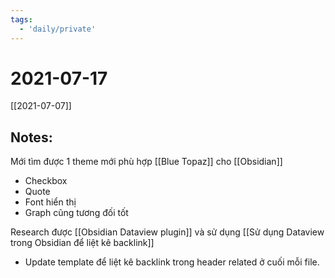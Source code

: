 ```yaml
---
tags:
  - 'daily/private'
---
```

# 2021-07-17
[[2021-07-07]]

## Notes:
Mới tìm được 1 theme mới phù hợp [[Blue Topaz]] cho [[Obsidian]]
- Checkbox
- Quote
- Font hiển thị
- Graph cũng tương đối tốt

Research được [[Obsidian Dataview plugin]] và sử dụng [[Sử dụng Dataview trong Obsidian để liệt kê backlink]]
- Update template để liệt kê backlink trong header related ở cuối mỗi file.


